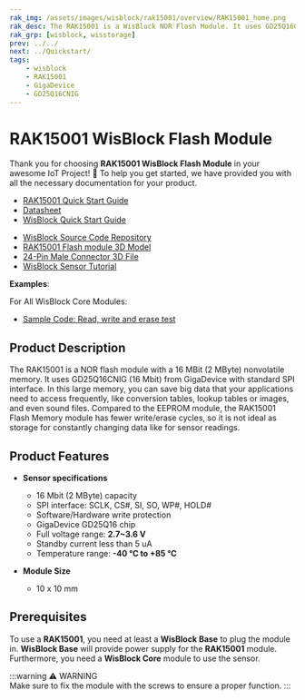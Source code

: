 ```yaml
---
rak_img: /assets/images/wisblock/rak15001/overview/RAK15001_home.png
rak_desc: The RAK15001 is a WisBlock NOR Flash Module. It uses GD25Q16CNIG (16Mbit) from GigaDevice and is configured via standard SPI interface.
rak_grp: [wisblock, wisstorage]
prev: ../../
next: ../Quickstart/
tags:
    - wisblock
    - RAK15001
    - GigaDevice
    - GD25Q16CNIG
---
```


# RAK15001 WisBlock Flash Module

Thank you for choosing **RAK15001 WisBlock Flash Module** in your awesome IoT Project! 🎉 To help you get started, we have provided you with all the necessary documentation for your product.

* [RAK15001 Quick Start Guide](../Quickstart/)
* [Datasheet](../Datasheet/)
* <a href="../../Quickstart/" target="_blank">WisBlock Quick Start Guide</a>
<!---* [WisBlock Quick Start Guide](../../Quickstart/)-->
* [WisBlock Source Code Repository](https://github.com/RAKWireless/WisBlock/)
* [RAK15001 Flash module 3D Model](https://downloads.rakwireless.com/3D_File/WisBlock/3D_RAK15001.stp)
* [24-Pin Male Connector 3D File](https://downloads.rakwireless.com/3D_File/Accessory/WisConnector/M24S1003K6M.stp)
* [WisBlock Sensor Tutorial](/Knowledge-Hub/Learn/WisBlock-Sensor-Tutorial/)

**Examples**: 

For All WisBlock Core Modules:

* [Sample Code: Read, write and erase test](https://github.com/RAKWireless/WisBlock/tree/master/examples/common/sensors/RAK15001_Flash_GD25Q16C)

## Product Description

The RAK15001 is a NOR flash module with a 16&nbsp;MBit (2&nbsp;MByte) nonvolatile memory. It uses GD25Q16CNIG (16&nbsp;Mbit) from GigaDevice with standard SPI interface. In this large memory, you can save big data that your applications need to access frequently, like conversion tables, lookup tables or images, and even sound files. Compared to the EEPROM module, the RAK15001 Flash Memory module has fewer write/erase cycles, so it is not ideal as storage for constantly changing data like for sensor readings.

## Product Features 

* **Sensor specifications**
    * 16&nbsp;Mbit (2&nbsp;MByte) capacity
    * SPI interface: SCLK, CS#, SI, SO, WP#, HOLD#
    * Software/Hardware write protection
    * GigaDevice GD25Q16 chip  
    * Full voltage range: **2.7~3.6&nbsp;V**
    * Standby current less than 5&nbsp;uA
    * Temperature range: **-40&nbsp;°C to +85&nbsp;°C**
  
* **Module Size**
    * 10 x 10&nbsp;mm

## Prerequisites

To use a **RAK15001**, you need at least a **WisBlock Base** to plug the module in. **WisBlock Base** will provide power supply for the **RAK15001** module. Furthermore, you need a **WisBlock Core** module to use the sensor.

:::warning ⚠️ WARNING    
Make sure to fix the module with the screws to ensure a proper function. 
:::
